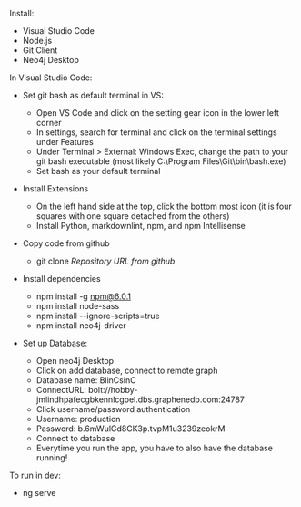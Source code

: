 Install:
 - Visual Studio Code
 - Node.js
 - Git Client
 - Neo4j Desktop

In Visual Studio Code:
 * Set git bash as default terminal in VS:
    - Open VS Code and click on the setting gear icon in the lower left corner
    - In settings, search for terminal and click on the terminal settings under Features
    - Under Terminal > External: Windows Exec, change the path to your git bash executable (most likely C:\Program Files\Git\bin\bash.exe)
    - Set bash as your default terminal

 * Install Extensions
   - On the left hand side at the top, click the bottom most icon (it is four squares with one square detached from the others)
   - Install Python, markdownlint, npm, and npm Intellisense 
   
 * Copy code from github
    - git clone *Repository URL from github*

 * Install dependencies
    - npm install -g npm@6.0.1
    - npm install node-sass
    - npm install --ignore-scripts=true
    - npm install neo4j-driver

 * Set up Database:
    - Open neo4j Desktop
    - Click on add database, connect to remote graph
    - Database name: BlinCsinC
    - ConnectURL: bolt://hobby-jmlindhpafecgbkennlcgpel.dbs.graphenedb.com:24787
    - Click username/password authentication
    - Username: production
    - Password: b.6mWulGd8CK3p.tvpM1u3239zeokrM
    - Connect to database
    - Everytime you run the app, you have to also have the database running!

 To run in dev:
  - ng serve